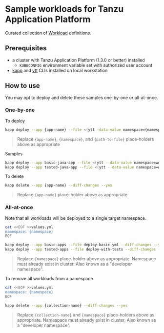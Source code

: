 # Sample workloads for Tanzu Application Platform

Curated collection of [Workload](https://docs.vmware.com/en/VMware-Tanzu-Application-Platform/1.3/tap/GUID-cli-plugins-apps-create-workload.html) definitions.


## Prerequisites

* a cluster with Tanzu Application Platform (1.3.0 or better) installed
  * `KUBECONFIG` environment variable set with authorized user account
* [kapp](https://carvel.dev/kapp/docs/latest/install/) and [ytt](https://carvel.dev/ytt/docs/latest/install/) CLIs installed on local workstation


## How to use

You may opt to deploy and delete these samples one-by-one or all-at-once.

### One-by-one

To deploy

```bash
kapp deploy --app {app-name} --file <(ytt -data-value namespace={namespace} --file {path-to-file}) --diff-changes --yes
```

> Replace `{app-name}`, `{namespace}`, and `{path-to-file}` place-holders above as appropriate

Samples

```bash
kapp deploy --app basic-java-app --file <(ytt --data-value namespace=workloads --file basic/java-sample.yml) --diff-changes --yes
kapp deploy --app tested-java-app --file <(ytt --data-value namespace=workloads --file with-tests/java-maven-sample.yml) --diff-changes --yes
```

To delete

```bash
kapp delete --app {app-name} --diff-changes --yes
```

> Replace `{app-name}` place-holder above as appropriate


### All-at-once

Note that all workloads will be deployed to a single target namespace.

```bash
cat <<EOF >>values.yml
namespace: {namespace}
EOF

kapp deploy --app basic-apps --file deploy-basic.yml --diff-changes --yes
kapp deploy --app tested-apps --file deploy-with-tests --diff-changes --yes
```

> Replace `{namespace}` place-holder above as appropriate.  Namespace must already exist in cluster.  Also known as a "developer namespace".

To remove all workloads from a namespace

```bash
cat <<EOF >>values.yml
namespace: {namespace}
EOF

kapp delete --app {collection-name} --diff-changes --yes
```

> Replace `{collection-name}` and `{namespace}` place-holders above as appropriate.  Namespace must already exist in cluster.  Also known as a "developer namespace".

